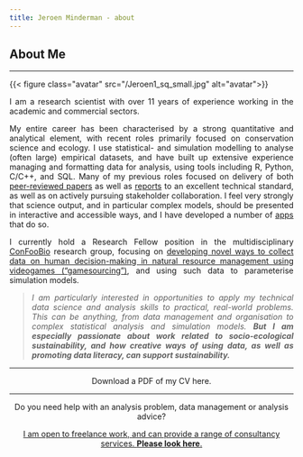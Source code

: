 ```yaml
---
title: Jeroen Minderman - about
---
```



## About Me
---
{{< figure class="avatar" src="/Jeroen1_sq_small.jpg" alt="avatar">}}

<div style="text-align: justify">
I am a research scientist with over 11 years of experience working in the academic and commercial sectors.  

My entire career has been characterised by a strong quantitative and analytical element, with recent roles primarily focused on conservation science and ecology. I use statistical- and simulation modelling to analyse (often large) empirical datasets, and have built up extensive experience managing and formatting data for analysis, using tools including R, Python, C/C++, and SQL. Many of my previous roles focused on delivery of both [peer-reviewed papers](/publications#papers) as well as [reports](/publications#reports_chapters) to an excellent technical standard, as well as on actively pursuing stakeholder collaboration. I feel very strongly that science output, and in particular complex models, should be presented in interactive and accessible ways, and I have developed a number of [apps](publications#apps) that do so. 

I currently hold a Research Fellow position in the multidisciplinary [ConFooBio](https://sti-cs.org/confoobio/) research group, focusing on [developing novel ways to collect data on human decision-making in natural resource management using videogames (“gamesourcing”)](/projects#confoobio), and using such data to parameterise simulation models.

> *I am particularly interested in opportunities to apply my technical data science and analysis skills to practical, real-world problems.*
*This can be anything, from data management and organisation to complex statistical analysis and simulation models.* ***But I am especially passionate about work related to socio-ecological sustainability, and how creative ways of using data, as well as promoting data literacy, can support sustainability.***

</div>

---

<div style="text-align: center">
Download a PDF of my CV here.
</div>

---

<div style="text-align: center">
Do you need help with an analysis problem, data management or analysis advice?  

[I am open to freelance work, and can provide a range of consultancy services. **Please look here**.](/services)
</div>
